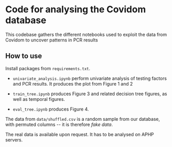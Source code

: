 # Code for analysing the Covidom database

This codebase gathers the different notebooks used to exploit the data from Covidom to uncover patterns in PCR results

## How to use

Install packages from `requirements.txt`.


- `univariate_analysis.ipynb` perform univariate analysis of testing factors and PCR results. It produces the plot from Figure 1 and 2

- `train_tree.ipynb` produces Figure 3 and related decision tree figures, as well as temporal figures.

- `eval_tree.ipynb` produces Figure 4.

The data from `data/shuffled.csv` is a random sample from our database, with permuted columns -- it is therefore *fake data*.

The real data is available upon request. It has to be analysed on APHP servers.